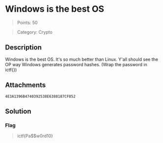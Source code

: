 # Windows is the best OS

> Points: 50

> Category: Crypto

## Description

Windows is the best OS. It's so much better than Linux. Y'all should see the OP way Windows generates password hashes. (Wrap the password in ictf{})

## Attachments

`4E3A1396B4740392538E6388187CF852`

## Solution



### Flag

> ictf{Pa$$w0rd10}
